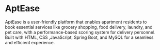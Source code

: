 # AptEase
AptEase is a user-friendly platform that enables apartment residents to book essential services like grocery shopping, food delivery, laundry, and pet care, with a performance-based scoring system for delivery personnel. Built with HTML, CSS ,JavaScript, Spring Boot, and MySQL for a seamless and efficient experience.
